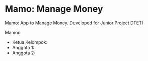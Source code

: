 # Mamo: Manage Money
Mamo: App to Manage Money. Developed for Junior Project DTETI

Mamoo
* Ketua Kelompok: 
* Anggota 1:
* Anggota 2: 
